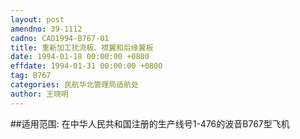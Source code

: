 ```yaml
---
layout: post
amendno: 39-1112
cadno: CAD1994-B767-01
title: 重新加工扰流板、襟翼和后缘翼板
date: 1994-01-18 00:00:00 +0800
effdate: 1994-01-31 00:00:00 +0800
tag: B767
categories: 民航华北管理局适航处
author: 王晓明
---
```


##适用范围:
在中华人民共和国注册的生产线号1-476的波音B767型飞机

